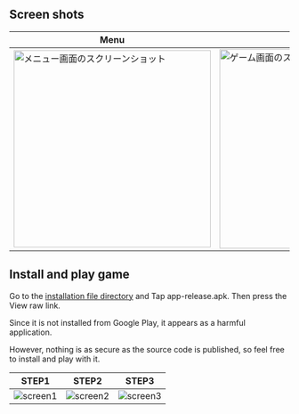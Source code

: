 ## Screen shots

|Menu|Play|
|---|---|
|<img width="354" alt="メニュー画面のスクリーンショット" src="https://user-images.githubusercontent.com/95464364/164382778-300269e9-c243-4057-b1be-1db3bd1a7660.png">|<img width="358" alt="ゲーム画面のスクリーンショット" src="https://user-images.githubusercontent.com/95464364/164382855-8c9d3ca8-8615-4d39-8ea9-e98a05c3c43c.png">|

## Install and play game
Go to the [installation file directory](https://github.com/8suzuran8/NumberMaster/tree/main/app/release) and
Tap app-release.apk.
Then press the View raw link.

Since it is not installed from Google Play, it appears as a harmful application.

However, nothing is as secure as the source code is published, so feel free to install and play with it.

|STEP1|STEP2|STEP3|
|---|---|---
|![screen1](https://user-images.githubusercontent.com/95464364/167235778-8cc87be9-5ef1-4161-a43f-78fb026ee23b.png)|![screen2](https://user-images.githubusercontent.com/95464364/167235797-f789cc8a-3352-430f-96e5-ff6420ce8664.png)|![screen3](https://user-images.githubusercontent.com/95464364/167235801-6d5b8d6f-53a7-43e8-979d-6f67e5cb209f.png)|


